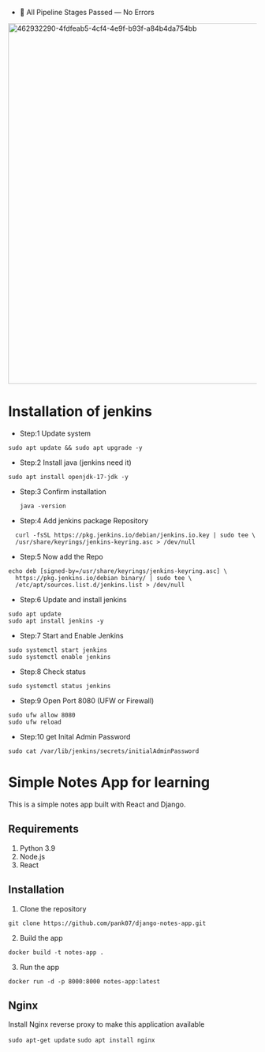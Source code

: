 - 🧩 All Pipeline Stages Passed — No Errors
<img width="1356" height="731" alt="462932290-4fdfeab5-4cf4-4e9f-b93f-a84b4da754bb" src="https://github.com/user-attachments/assets/e61a7199-acc5-4253-944e-a6eaf0813db6" />

# Installation of jenkins
- Step:1 Update system
```
sudo apt update && sudo apt upgrade -y
```

- Step:2 Install java (jenkins need it)
```
sudo apt install openjdk-17-jdk -y
```
  
- Step:3 Confirm installation
  ```
  java -version
  ```
  
- Step:4 Add jenkins package Repository
```
  curl -fsSL https://pkg.jenkins.io/debian/jenkins.io.key | sudo tee \
  /usr/share/keyrings/jenkins-keyring.asc > /dev/null
```
 
- Step:5 Now add the Repo
```
echo deb [signed-by=/usr/share/keyrings/jenkins-keyring.asc] \
  https://pkg.jenkins.io/debian binary/ | sudo tee \
  /etc/apt/sources.list.d/jenkins.list > /dev/null
```

- Step:6 Update and install jenkins
```
sudo apt update
sudo apt install jenkins -y
```
- Step:7 Start and Enable Jenkins
```
sudo systemctl start jenkins
sudo systemctl enable jenkins
```
- Step:8 Check status
```
sudo systemctl status jenkins
```

- Step:9 Open Port 8080 (UFW or Firewall)
```
sudo ufw allow 8080
sudo ufw reload
```

- Step:10 get Inital Admin Password
```
sudo cat /var/lib/jenkins/secrets/initialAdminPassword
```

# Simple Notes App for learning
This is a simple notes app built with React and Django.

## Requirements
1. Python 3.9
2. Node.js
3. React

## Installation
1. Clone the repository
```
git clone https://github.com/pank07/django-notes-app.git
```

2. Build the app
```
docker build -t notes-app .
```

3. Run the app
```
docker run -d -p 8000:8000 notes-app:latest
```

## Nginx

Install Nginx reverse proxy to make this application available

`sudo apt-get update`
`sudo apt install nginx`
